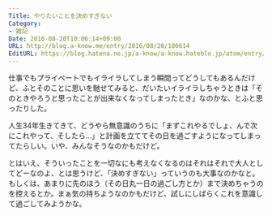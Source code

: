 ```yaml
---
Title: やりたいことを決めすぎない
Category:
- 雑記
Date: 2016-08-20T10:06:14+09:00
URL: http://blog.a-know.me/entry/2016/08/20/100614
EditURL: https://blog.hatena.ne.jp/a-know/a-know.hateblo.jp/atom/entry/10328749687179943677
---
```


仕事でもプライベートでもイライラしてしまう瞬間ってどうしてもあるんだけど、ふとそのことに思いを馳せてみると、だいたいイライラしちゃうときは「そのときやろうと思ったことが出来なくなってしまったとき」なのかな、とふと思ったりした。


人生34年生きてきて、どうやら無意識のうちに「まずこれやるでしょ、んで次にこれやって、そしたら...」と計画を立ててその日を過ごすようになってしまってたらしい。いや、みんなそうなのかもだけど。


とはいえ、そういったことを一切なにも考えなくなるのはそれはそれで大人としてどーなのよ、とは思うけど、「決めすぎない」っていうのも大事なのかなと。もしくは、あまりに先のほう（その日丸一日の過ごし方とか）まで決めちゃうのを控えるとか。まぁ気の持ちようなのかもだけど、試しにしばらくこれを意識して過ごしてみようかな。

